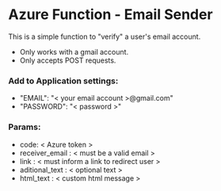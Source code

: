 <h1> Azure Function - Email Sender </h1>

<p> This is a simple function to "verify" a user's email account. </p>

* Only works with a gmail account.
* Only accepts POST requests.

<h3>Add to Application settings:</h3>
<ul>
  <li> "EMAIL": "< your email account >@gmail.com" </li>
  <li> "PASSWORD": "< password >" </li>
</ul>

<h3>Params:</h3>
<ul>
     <li> code: < Azure token > </li>
     <li> receiver_email : < must be a valid email > </li>
     <li> link : < must inform a link to redirect user > </li>
     <li> aditional_text : < optional text > </li>
     <li> html_text : < custom html message > </li>
     
 </ul>

